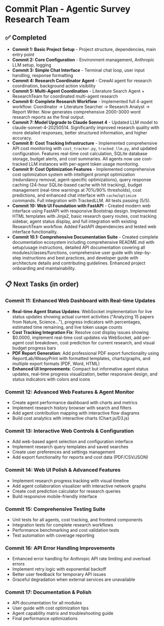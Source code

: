 # Commit Plan - Agentic Survey Research Team

## ✅ Completed
- **Commit 1: Basic Project Setup** - Project structure, dependencies, main entry point
- **Commit 2: Core Configuration** - Environment management, Anthropic LLM setup, logging
- **Commit 3: Simple Chat Interface** - Terminal chat loop, user input handling, response formatting
- **Commit 4: Research Coordinator Agent** - CrewAI agent for research coordination, background action visibility
- **Commit 5: Multi-Agent Coordination** - Literature Search Agent + ResearchTeam for coordinated multi-agent research
- **Commit 6: Complete Research Workflow** - Implemented full 4-agent workflow: Coordinator → Literature Searcher → Research Analyst → Report Writer. Now generates comprehensive 2000-3000 word research reports as the final output.
- **Commit 7: Model Upgrade to Claude Sonnet 4** - Updated LLM model to claude-sonnet-4-20250514. Significantly improved research quality with more detailed responses, better structured information, and higher accuracy.
- **Commit 8: Cost Tracking Infrastructure** - Implemented comprehensive API cost monitoring with `cost_tracker.py`, `tracked_llm.py`, and updated configuration. Features real-time cost calculation, SQLite database storage, budget alerts, and cost summaries. All agents now use cost-tracked LLM instances with per-agent token usage monitoring.
- **Commit 9: Cost Optimization Features** - Implemented comprehensive cost optimization system with intelligent prompt optimization (redundancy removal, agent-specific optimizations), query response caching (24-hour SQLite-based cache with hit tracking), budget management (real-time warnings at 70%/90% thresholds), cost predictions, and enhanced chat interface with `cache`/`optimize` commands. Full integration with TrackedLLM. All tests passing (5/5).
- **Commit 10: Web UI Foundation with FastAPI** - Created modern web interface using FastAPI with responsive Bootstrap design. Implemented HTML templates with Jinja2, basic research query routes, cost tracking sidebar, agent status display, and full integration with existing ResearchTeam workflow. Added FastAPI dependencies and tested web interface functionality.
- **Commit 10.1: Comprehensive Documentation Suite** - Created complete documentation ecosystem including comprehensive README.md with setup/usage instructions, detailed API documentation covering all modules/classes/functions, comprehensive user guide with step-by-step instructions and best practices, and developer guide with architecture details and contributing guidelines. Enhanced project onboarding and maintainability.

## 📋 Next Tasks (in order)

### Commit 11: Enhanced Web Dashboard with Real-time Updates
- **Real-time Agent Status Updates**: WebSocket implementation for live status updates showing actual current activities ("Analyzing 15 papers from Nature, Science..."), progress indicators with percentages, estimated time remaining, and live token usage counts
- **Cost Tracking Integration Fix**: Resolve cost display issues showing $0.0000, implement real-time cost updates via WebSocket, add per-agent cost breakdown, cost prediction for current research, and visual budget progress bars
- **PDF Report Generation**: Add professional PDF export functionality using ReportLab/WeasyPrint with formatted templates, charts/graphs, and multiple export formats (PDF, Word, HTML)
- **Enhanced UI Improvements**: Compact but informative agent status updates, real-time progress visualization, better responsive design, and status indicators with colors and icons

### Commit 12: Advanced Web Features & Agent Monitor
- Create agent performance dashboard with charts and metrics
- Implement research history browser with search and filters
- Add agent contribution mapping with interactive flow diagrams
- Build cost analytics with interactive charts (Chart.js/D3.js)

### Commit 13: Interactive Web Controls & Configuration
- Add web-based agent selection and configuration interface
- Implement research query templates and saved searches
- Create user preferences and settings management
- Add export functionality for reports and cost data (PDF/CSV/JSON)

### Commit 14: Web UI Polish & Advanced Features
- Implement research progress tracking with visual timeline
- Add agent collaboration visualizer with interactive network graphs
- Create cost prediction calculator for research queries
- Build responsive mobile-friendly interface

### Commit 15: Comprehensive Testing Suite
- Unit tests for all agents, cost tracking, and frontend components
- Integration tests for complete research workflows
- Performance benchmarking and cost validation tests
- Test automation with coverage reporting

### Commit 16: API Error Handling Improvements
- Enhanced error handling for Anthropic API rate limiting and overload errors
- Implement retry logic with exponential backoff
- Better user feedback for temporary API issues
- Graceful degradation when external services are unavailable

### Commit 17: Documentation & Polish
- API documentation for all modules
- User guide with cost optimization tips
- Agent capability matrix and troubleshooting guide
- Final performance optimizations
